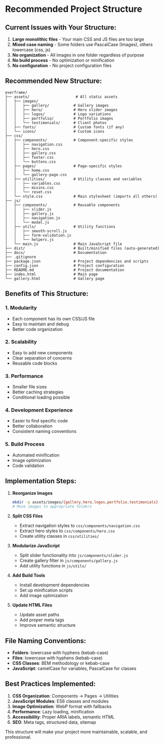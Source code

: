 # Recommended Project Structure

## Current Issues with Your Structure:

1. **Large monolithic files** - Your main CSS and JS files are too large
2. **Mixed case naming** - Some folders use PascalCase (Images), others lowercase (css, js)
3. **No organization** - All images in one folder regardless of purpose
4. **No build process** - No optimization or minification
5. **No configuration** - No project configuration files

## Recommended New Structure:

```
everframe/
├── assets/                     # All static assets
│   ├── images/
│   │   ├── gallery/           # Gallery images
│   │   ├── hero/              # Hero slider images
│   │   ├── logos/             # Logo variations
│   │   ├── portfolio/         # Portfolio images
│   │   └── testimonials/      # Client photos
│   ├── fonts/                 # Custom fonts (if any)
│   └── icons/                 # Custom icons
├── css/
│   ├── components/            # Component-specific styles
│   │   ├── navigation.css
│   │   ├── hero.css
│   │   ├── gallery.css
│   │   ├── footer.css
│   │   └── buttons.css
│   ├── pages/                 # Page-specific styles
│   │   ├── home.css
│   │   └── gallery-page.css
│   ├── utilities/             # Utility classes and variables
│   │   ├── variables.css
│   │   ├── mixins.css
│   │   └── reset.css
│   └── style.css              # Main stylesheet (imports all others)
├── js/
│   ├── components/            # Reusable components
│   │   ├── slider.js
│   │   ├── gallery.js
│   │   ├── navigation.js
│   │   └── modal.js
│   ├── utils/                 # Utility functions
│   │   ├── smooth-scroll.js
│   │   ├── form-validation.js
│   │   └── helpers.js
│   └── main.js                # Main JavaScript file
├── dist/                      # Built/minified files (auto-generated)
├── docs/                      # Documentation
├── .gitignore
├── package.json               # Project dependencies and scripts
├── config.json                # Project configuration
├── README.md                  # Project documentation
├── index.html                 # Main page
└── gallery.html               # Gallery page
```

## Benefits of This Structure:

### 1. **Modularity**

- Each component has its own CSS/JS file
- Easy to maintain and debug
- Better code organization

### 2. **Scalability**

- Easy to add new components
- Clear separation of concerns
- Reusable code blocks

### 3. **Performance**

- Smaller file sizes
- Better caching strategies
- Conditional loading possible

### 4. **Development Experience**

- Easier to find specific code
- Better collaboration
- Consistent naming conventions

### 5. **Build Process**

- Automated minification
- Image optimization
- Code validation

## Implementation Steps:

1. **Reorganize Images**

   ```bash
   mkdir -p assets/images/{gallery,hero,logos,portfolio,testimonials}
   # Move images to appropriate folders
   ```

2. **Split CSS Files**

   - Extract navigation styles to `css/components/navigation.css`
   - Extract hero styles to `css/components/hero.css`
   - Create utility classes in `css/utilities/`

3. **Modularize JavaScript**

   - Split slider functionality into `js/components/slider.js`
   - Create gallery filter in `js/components/gallery.js`
   - Add utility functions in `js/utils/`

4. **Add Build Tools**

   - Install development dependencies
   - Set up minification scripts
   - Add image optimization

5. **Update HTML Files**
   - Update asset paths
   - Add proper meta tags
   - Improve semantic structure

## File Naming Conventions:

- **Folders**: lowercase with hyphens (kebab-case)
- **Files**: lowercase with hyphens (kebab-case)
- **CSS Classes**: BEM methodology or kebab-case
- **JavaScript**: camelCase for variables, PascalCase for classes

## Best Practices Implemented:

1. **CSS Organization**: Components → Pages → Utilities
2. **JavaScript Modules**: ES6 classes and modules
3. **Image Optimization**: WebP format with fallbacks
4. **Performance**: Lazy loading, minification
5. **Accessibility**: Proper ARIA labels, semantic HTML
6. **SEO**: Meta tags, structured data, sitemap

This structure will make your project more maintainable, scalable, and professional.
